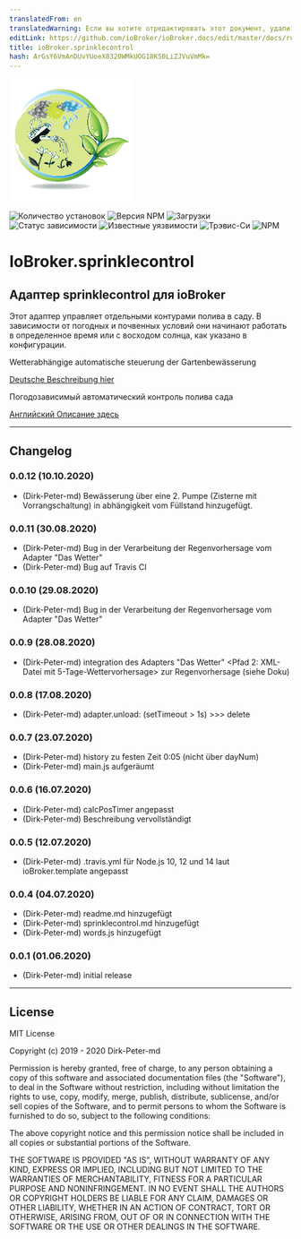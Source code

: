```yaml
---
translatedFrom: en
translatedWarning: Если вы хотите отредактировать этот документ, удалите поле «translationFrom», в противном случае этот документ будет снова автоматически переведен
editLink: https://github.com/ioBroker/ioBroker.docs/edit/master/docs/ru/adapterref/iobroker.sprinklecontrol/README.md
title: ioBroker.sprinklecontrol
hash: ArGsY6VmAnDUvYUoeX8320WMkUOG18KS0LiZJVuVmMk=
---
```

![Логотип](../../../en/adapterref/iobroker.sprinklecontrol/admin/sprinklecontrol.png)

![Количество установок](http://iobroker.live/badges/sprinklecontrol-stable.svg)
![Версия NPM](http://img.shields.io/npm/v/iobroker.sprinklecontrol.svg)
![Загрузки](https://img.shields.io/npm/dm/iobroker.sprinklecontrol.svg)
![Статус зависимости](https://img.shields.io/david/Dirk-Peter-md/iobroker.sprinklecontrol.svg)
![Известные уязвимости](https://snyk.io/test/github/Dirk-Peter-md/ioBroker.sprinklecontrol/badge.svg)
![Трэвис-Си](http://img.shields.io/travis/Dirk-Peter-md/ioBroker.sprinklecontrol/master.svg)
![NPM](https://nodei.co/npm/iobroker.sprinklecontrol.png?downloads=true)

# IoBroker.sprinklecontrol
## Адаптер sprinklecontrol для ioBroker
Этот адаптер управляет отдельными контурами полива в саду. В зависимости от погодных и почвенных условий они начинают работать в определенное время или с восходом солнца, как указано в конфигурации.

Wetterabhängige automatische steuerung der Gartenbewässerung

[Deutsche Beschreibung hier](docs/de/sprinklecontrol.md)

Погодозависимый автоматический контроль полива сада

[Английский Описание здесь](docs/en/sprinklecontrol.md)

*************************************************************************************************************************************

## Changelog

### 0.0.12 (10.10.2020)
* (Dirk-Peter-md) Bewässerung über eine 2. Pumpe (Zisterne mit Vorrangschaltung) in abhängigkeit vom Füllstand hinzugefügt.

### 0.0.11 (30.08.2020)
* (Dirk-Peter-md) Bug in der Verarbeitung der Regenvorhersage vom Adapter "Das Wetter"
* (Dirk-Peter-md) Bug auf Travis CI

### 0.0.10 (29.08.2020)
* (Dirk-Peter-md) Bug in der Verarbeitung der Regenvorhersage vom Adapter "Das Wetter"

### 0.0.9 (28.08.2020)
* (Dirk-Peter-md) integration des Adapters "Das Wetter" <Pfad 2: XML-Datei mit 5-Tage-Wettervorhersage> zur Regenvorhersage (siehe Doku)

### 0.0.8 (17.08.2020)
* (Dirk-Peter-md) adapter.unload: (setTimeout > 1s) >>> delete

### 0.0.7 (23.07.2020)
* (Dirk-Peter-md) history zu festen Zeit 0:05 (nicht über dayNum)
* (Dirk-Peter-md) main.js aufgeräumt

### 0.0.6 (16.07.2020)
* (Dirk-Peter-md) calcPosTimer angepasst
* (Dirk-Peter-md) Beschreibung vervollständigt

### 0.0.5 (12.07.2020)
* (Dirk-Peter-md) .travis.yml für Node.js 10, 12 und 14 laut ioBroker.template angepasst

### 0.0.4 (04.07.2020)
* (Dirk-Peter-md) readme.md hinzugefügt
* (Dirk-Peter-md) sprinklecontrol.md hinzugefügt
* (Dirk-Peter-md) words.js hinzugefügt

### 0.0.1 (01.06.2020)
* (Dirk-Peter-md) initial release


*************************************************************************************************************************************

## License
MIT License

Copyright (c) 2019 - 2020 Dirk-Peter-md

Permission is hereby granted, free of charge, to any person obtaining a copy
of this software and associated documentation files (the "Software"), to deal
in the Software without restriction, including without limitation the rights
to use, copy, modify, merge, publish, distribute, sublicense, and/or sell
copies of the Software, and to permit persons to whom the Software is
furnished to do so, subject to the following conditions:

The above copyright notice and this permission notice shall be included in all
copies or substantial portions of the Software.

THE SOFTWARE IS PROVIDED "AS IS", WITHOUT WARRANTY OF ANY KIND, EXPRESS OR
IMPLIED, INCLUDING BUT NOT LIMITED TO THE WARRANTIES OF MERCHANTABILITY,
FITNESS FOR A PARTICULAR PURPOSE AND NONINFRINGEMENT. IN NO EVENT SHALL THE
AUTHORS OR COPYRIGHT HOLDERS BE LIABLE FOR ANY CLAIM, DAMAGES OR OTHER
LIABILITY, WHETHER IN AN ACTION OF CONTRACT, TORT OR OTHERWISE, ARISING FROM,
OUT OF OR IN CONNECTION WITH THE SOFTWARE OR THE USE OR OTHER DEALINGS IN THE
SOFTWARE.